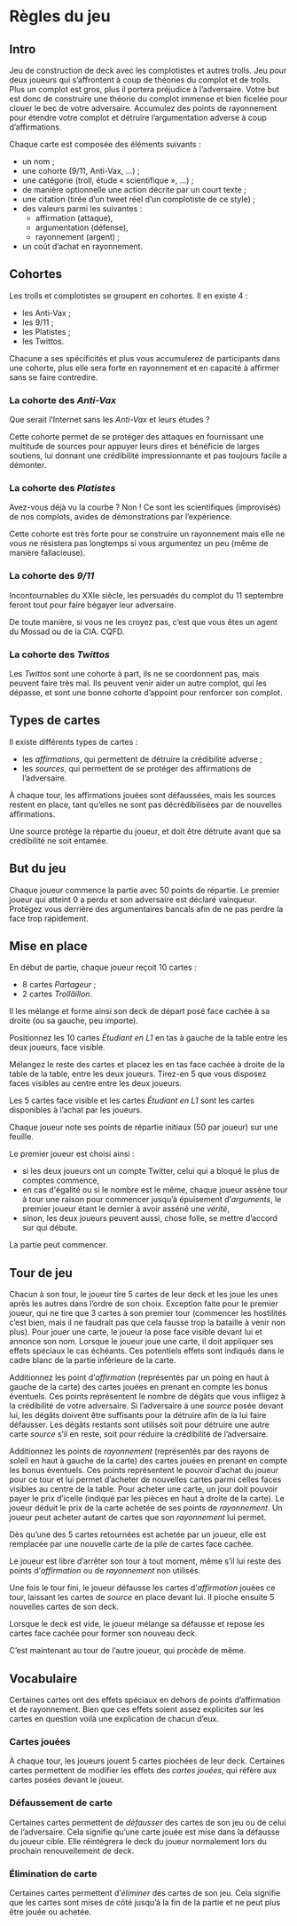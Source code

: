 # Règles du jeu

## Intro

Jeu de construction de deck avec les complotistes et autres trolls.
Jeu pour deux joueurs qui s’affrontent à coup de théories du complot et de trolls.
Plus un complot est gros, plus il portera préjudice à l’adversaire.
Votre but est donc de construire une théorie du complot immense et bien ficelée pour clouer le bec de votre adversaire.
Accumulez des points de rayonnement pour étendre votre complot et détruire l’argumentation adverse à coup d’affirmations.

Chaque carte est composée des éléments suivants :
 - un nom ;
 - une cohorte (9/11, Anti-Vax, ...) ;
 - une catégorie (troll, étude « scientifique », ...) ;
 - de manière optionnelle une action décrite par un court texte ;
 - une citation (tirée d’un tweet réel d’un complotiste de ce style) ;
 - des valeurs parmi les suivantes :
   - affirmation (attaque),
   - argumentation (défense),
   - rayonnement (argent) ;
 - un coût d’achat en rayonnement.

## Cohortes

Les trolls et complotistes se groupent en cohortes.
Il en existe 4 :
 - les Anti-Vax ;
 - les 9/11 ;
 - les Platistes ;
 - les Twittos.

Chacune a ses spécificités et plus vous accumulerez de participants dans une cohorte, plus elle sera forte en rayonnement et en capacité à affirmer sans se faire contredire.

### La cohorte des _Anti-Vax_

Que serait l’Internet sans les _Anti-Vax_ et leurs études ?

Cette cohorte permet de se protéger des attaques en fournissant une multitude de sources pour appuyer leurs dires et bénéficie de larges soutiens, lui donnant une crédibilité impressionnante et pas toujours facile a démonter.

### La cohorte des _Platistes_

Avez-vous déjà vu la courbe ?
Non !
Ce sont les scientifiques (improvisés) de nos complots, avides de démonstrations par l’expérience.

Cette cohorte est très forte pour se construire un rayonnement mais elle ne vous ne résistera pas longtemps si vous argumentez un peu (même de manière fallacieuse).

### La cohorte des _9/11_

Incontournables du XXIe siècle, les persuadés du complot du 11 septembre feront tout pour faire bégayer leur adversaire.

De toute manière, si vous ne les croyez pas, c’est que vous êtes un agent du Mossad ou de la CIA. CQFD.

### La cohorte des _Twittos_

Les _Twittos_ sont une cohorte à part, ils ne se coordonnent pas, mais peuvent faire très mal.
Ils peuvent venir aider un autre complot, qui les dépasse, et sont une bonne cohorte d’appoint pour renforcer son complot.

## Types de cartes

Il existe différents types de cartes :
 - les _affirmations_, qui permettent de détruire la crédibilité adverse ;
 - les _sources_, qui permettent de se protéger des affirmations de l’adversaire.

À chaque tour, les affirmations jouées sont défaussées, mais les sources restent en place, tant qu’elles ne sont pas décrédibilisées par de nouvelles affirmations.

Une source protège la répartie du joueur, et doit être détruite avant que sa crédibilité ne soit entamée.

## But du jeu

Chaque joueur commence la partie avec 50 points de répartie.
Le premier joueur qui atteint 0 a perdu et son adversaire est déclaré vainqueur.
Protégez vous derrière des argumentaires bancals afin de ne pas perdre la face trop rapidement.

## Mise en place

En début de partie, chaque joueur reçoit 10 cartes :
 - 8 cartes _Partageur_ ;
 - 2 cartes _Trollâillon_.

Il les mélange et forme ainsi son deck de départ posé face cachée à sa droite (ou sa gauche, peu importe).

Positionnez les 10 cartes _Étudiant en L1_ en tas à gauche de la table entre les deux joueurs, face visible.

Mélangez le reste des cartes et placez les en tas face cachée à droite de la table de la table, entre les deux joueurs.
Tirez-en 5 que vous disposez faces visibles au centre entre les deux joueurs.

Les 5 cartes face visible et les cartes _Étudiant en L1_ sont les cartes disponibles à l’achat par les joueurs.

Chaque joueur note ses points de répartie initiaux (50 par joueur) sur une feuille.

Le premier joueur est choisi ainsi :
 - si les deux joueurs ont un compte Twitter, celui qui a bloqué le plus de comptes commence,
 - en cas d'égalité ou si le nombre est le même, chaque joueur assène tour à tour une raison pour commencer jusqu’à épuisement d’_arguments_, le premier joueur étant le dernier à avoir asséné une _vérité_,
 - sinon, les deux joueurs peuvent aussi, chose folle, se mettre d’accord sur qui débute.

La partie peut commencer.

## Tour de jeu

Chacun à son tour, le joueur tire 5 cartes de leur deck et les joue les unes après les autres dans l’ordre de son choix.
Exception faite pour le premier joueur, qui ne tire que 3 cartes à son premier tour (commencer les hostilités c’est bien, mais il ne faudrait pas que cela fausse trop la bataille à venir non plus).
Pour jouer une carte, le joueur la pose face visible devant lui et annonce son nom.
Lorsque le joueur joue une carte, il doit appliquer ses effets spéciaux le cas échéants.
Ces potentiels effets sont indiqués dans le cadre blanc de la partie inférieure de la carte.

Additionnez les point d’_affirmation_ (représentés par un poing en haut à gauche de la carte) des cartes jouées en prenant en compte les bonus éventuels.
Ces points représentent le nombre de dégâts que vous infligez à la crédibilité de votre adversaire.
Si l’adversaire à une _source_ posée devant lui, les dégâts doivent être suffisants pour la détruire afin de la lui faire défausser.
Les dégâts restants sont utilisés soit pour détruire une autre carte _source_ s’il en reste, soit pour réduire la crédibilité de l’adversaire.

Additionnez les points de _rayonnement_ (représentés par des rayons de soleil en haut à gauche de la carte) des cartes jouées en prenant en compte les bonus éventuels.
Ces points représentent le pouvoir d’achat du joueur pour ce tour et lui permet d’acheter de nouvelles cartes parmi celles faces visibles au centre de la table.
Pour acheter une carte, un jour doit pouvoir payer le prix d’icelle (indiqué par les pièces en haut à droite de la carte).
Le joueur déduit le prix de la carte achetée de ses points de _rayonnement_.
Un joueur peut acheter autant de cartes que son _rayonnement_ lui permet.

Dès qu’une des 5 cartes retournées est achetée par un joueur, elle est remplacée par une nouvelle carte de la pile de cartes face cachée.

Le joueur est libre d’arrêter son tour à tout moment, même s’il lui reste des points d’_affirmation_ ou de _rayonnement_ non utilisés.

Une fois le tour fini, le joueur défausse les cartes d’_affirmation_ jouées ce tour, laissant les cartes de _source_ en place devant lui.
Il pioche ensuite 5 nouvelles cartes de son deck.

Lorsque le deck est vide, le joueur mélange sa défausse et repose les cartes face cachée pour former son nouveau deck.

C’est maintenant au tour de l’autre joueur, qui procède de même.

## Vocabulaire

Certaines cartes ont des effets spéciaux en dehors de points d’affirmation et de rayonnement. Bien que ces effets soient assez explicites sur les cartes en question voilà une explication de chacun d’eux.

### Cartes jouées

À chaque tour, les joueurs jouent 5 cartes piochées de leur deck.
Certaines cartes permettent de modifier les effets des _cartes jouées_, qui réfère aux cartes posées devant le joueur.

### Défaussement de carte

Certaines cartes permettent de _défausser_ des cartes de son jeu ou de celui de l’adversaire.
Cela signifie qu’une carte jouée est mise dans la défausse du joueur cible.
Elle réintégrera le deck du joueur normalement lors du prochain renouvellement de deck.

### Élimination de carte

Certaines cartes permettent d’_éliminer_ des cartes de son jeu.
Cela signifie que les cartes sont mises de côté jusqu’à la fin de la partie et ne peut plus être jouée ou achetée.
